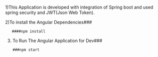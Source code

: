 1)This Application is developed with integration of Spring boot and used spring security and JWT(Json Web Token).


2)To install the Angular Dependencies###

       ####npm install


3) To Run The Angular Application for Dev###

       ###npm start
       
       
